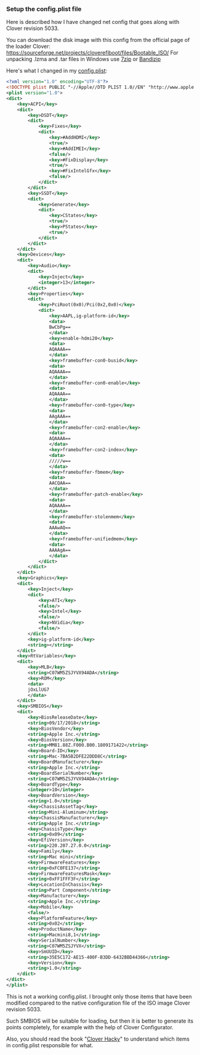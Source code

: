 ### Setup the config.plist file

Here is described how I have changed net config that goes along with Clover revision 5033.

You can download the disk image with this config from the official page of the loader Clover: https://sourceforge.net/projects/cloverefiboot/files/Bootable_ISO/ For unpacking .lzma and .tar files in Windows use [7zip](https://www.7-zip.org/) or [Bandizip]([https://bandisoft.com/bandizip](https://www.bandisoft.com/bandizip))

Here's what I changed in my [config.plist](/EFI/CLOVER/config.plist):

```xml
<?xml version="1.0" encoding="UTF-8"?>
<!DOCTYPE plist PUBLIC "-//Apple//DTD PLIST 1.0//EN" "http://www.apple.com/DTDs/PropertyList-1.0.dtd">
<plist version="1.0">
<dict>
	<key>ACPI</key>
	<dict>
		<key>DSDT</key>
		<dict>
			<key>Fixes</key>
			<dict>
				<key>#AddHDMI</key>
				<true/>
				<key>#AddIMEI</key>
				<false/>
				<key>#FixDisplay</key>
				<true/>
				<key>#FixIntelGfx</key>
				<false/>
			</dict>
		</dict>
		<key>SSDT</key>
		<dict>
			<key>Generate</key>
			<dict>
				<key>CStates</key>
				<true/>
				<key>PStates</key>
				<true/>
			</dict>
		</dict>
	</dict>
	<key>Devices</key>
	<dict>
		<key>Audio</key>
		<dict>
			<key>Inject</key>
			<integer>13</integer>
		</dict>
		<key>Properties</key>
		<dict>
			<key>PciRoot(0x0)/Pci(0x2,0x0)</key>
			<dict>
				<key>AAPL,ig-platform-id</key>
				<data>
				BwCbPg==
				</data>
				<key>enable-hdmi20</key>
				<data>
				AQAAAA==
				</data>
				<key>framebuffer-con0-busid</key>
				<data>
				AQAAAA==
				</data>
				<key>framebuffer-con0-enable</key>
				<data>
				AQAAAA==
				</data>
				<key>framebuffer-con0-type</key>
				<data>
				AAgAAA==
				</data>
				<key>framebuffer-con2-enable</key>
				<data>
				AQAAAA==
				</data>
				<key>framebuffer-con2-index</key>
				<data>
				/////w==
				</data>
				<key>framebuffer-fbmem</key>
				<data>
				AACQAA==
				</data>
				<key>framebuffer-patch-enable</key>
				<data>
				AQAAAA==
				</data>
				<key>framebuffer-stolenmem</key>
				<data>
				AAAwAQ==
				</data>
				<key>framebuffer-unifiedmem</key>
				<data>
				AAAAgA==
				</data>
			</dict>
		</dict>
	</dict>
	<key>Graphics</key>
	<dict>
		<key>Inject</key>
		<dict>
			<key>ATI</key>
			<false/>
			<key>Intel</key>
			<false/>
			<key>NVidia</key>
			<false/>
		</dict>
		<key>ig-platform-id</key>
		<string></string>
	</dict>
	<key>RtVariables</key>
	<dict>
		<key>MLB</key>
		<string>C07WM5ZSJYVX94ADA</string>
		<key>ROM</key>
		<data>
		jOxLlUG7
		</data>
	</dict>
	<key>SMBIOS</key>
	<dict>
		<key>BiosReleaseDate</key>
		<string>09/17/2018</string>
		<key>BiosVendor</key>
		<string>Apple Inc.</string>
		<key>BiosVersion</key>
		<string>MM81.88Z.F000.B00.1809171422</string>
		<key>Board-ID</key>
		<string>Mac-7BA5B2DFE22DDD8C</string>
		<key>BoardManufacturer</key>
		<string>Apple Inc.</string>
		<key>BoardSerialNumber</key>
		<string>C07WM5ZSJYVX94ADA</string>
		<key>BoardType</key>
		<integer>10</integer>
		<key>BoardVersion</key>
		<string>1.0</string>
		<key>ChassisAssetTag</key>
		<string>Mini-Aluminum</string>
		<key>ChassisManufacturer</key>
		<string>Apple Inc.</string>
		<key>ChassisType</key>
		<string>0x09</string>
		<key>EfiVersion</key>
		<string>220.207.27.0.0</string>
		<key>Family</key>
		<string>Mac mini</string>
		<key>FirmwareFeatures</key>
		<string>0xFC0FE137</string>
		<key>FirmwareFeaturesMask</key>
		<string>0xFF1FFF3F</string>
		<key>LocationInChassis</key>
		<string>Part Component</string>
		<key>Manufacturer</key>
		<string>Apple Inc.</string>
		<key>Mobile</key>
		<false/>
		<key>PlatformFeature</key>
		<string>0x02</string>
		<key>ProductName</key>
		<string>Macmini8,1</string>
		<key>SerialNumber</key>
		<string>C07WM5ZSJYVX</string>
		<key>SmUUID</key>
		<string>35E5C172-AE15-400F-B3DD-6432BBD44366</string>
		<key>Version</key>
		<string>1.0</string>
	</dict>
</dict>
</plist>

```

This is not a working config.plist. I brought only those items that have been modified compared to the native configuration file of the ISO image Clover revision 5033.

Such SMBIOS will be suitable for loading, but then it is better to generate its points completely, for example with the help of Clover Configurator.

Also, you should read the book "[Clover Hacky](https://sourceforge.net/projects/cloverefiboot/files/Documents/)" to understand which items in config.plist responsible for what.